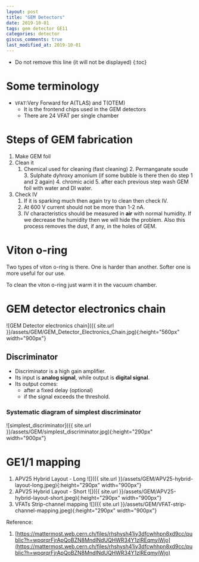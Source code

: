 ```yaml
---
layout: post
title: "GEM Detectors"
date: 2019-10-01
tags: gem detector GE11
categories: detector
giscus_comments: true
last_modified_at: 2019-10-01
---
```


- Do not remove this line (it will not be displayed)
  {:toc}

# Some terminology

- `VFAT`:Very Forward for A(TLAS) and T(OTEM)
  - It is the frontend chips used in the GEM detectors
  - There are 24 VFAT per single chamber

# Steps of GEM fabrication

1. Make GEM foil
2. Clean it
   1. Chemical used for cleaning (fast cleaning) 2. Permanganate soude 3. Sulphate dyhroxy amonium (if some bubble is there then do step 1 and 2 again) 4. chromic acid 5. after each previous step wash GEM foil with water and DI water.
3. Check IV
   1. If it is sparking much then again try to clean then check IV.
   2. At 600 V current should not be more than 1-2 nA.
   3. IV characteristics should be measured in **air** with normal humidity. If we decrease the humidity then we will hide the problem. Also this process removes the dust, if any, in the holes of GEM.

# Viton o-ring

Two types of viton o-ring is there. One is harder than another. Softer one is more useful for our use.

To clean the viton o-ring just warm it in the vacuum chamber.

# GEM detector electronics chain

![GEM Detector electronics chain]({{ site.url }}/assets/GEM/GEM_Detector_Electronics_Chain.jpg){:height="560px" width="900px"}

## Discriminator

- Discriminator is a high gain amplifier.
- Its input is **analog signal**, while output is **digital signal**.
- Its output comes:
  - after a fixed delay (optional)
  - if the signal exceeds the threshold.

### Systematic diagram of simplest discriminator

![simplest_discriminator]({{ site.url }}/assets/GEM/simplest_discriminator.jpg){:height="290px" width="900px"}

# GE1/1 mapping

1. APV25 Hybrid Layout - Long
   ![]({{ site.url }}/assets/GEM/APV25-hybrid-layout-long.jpeg){:height="290px" width="900px"}
2. APV25 Hybrid Layout - Short
   ![]({{ site.url }}/assets/GEM/APV25-hybrid-layout-short.jpeg){:height="290px" width="900px"}
3. VFATs Strip-channel mapping
   ![]({{ site.url }}/assets/GEM/VFAT-strip-channel-mapping.jpeg){:height="290px" width="900px"}

Reference:

1. [https://mattermost.web.cern.ch/files/rhshysh41iy3dfcwhhpn8xd9cc/public?h=wpqrqrFjrApQoBZN8MndlNdUQHWR34Y1zlREqmyiWjo](https://mattermost.web.cern.ch/files/rhshysh41iy3dfcwhhpn8xd9cc/public?h=wpqrqrFjrApQoBZN8MndlNdUQHWR34Y1zlREqmyiWjo)
